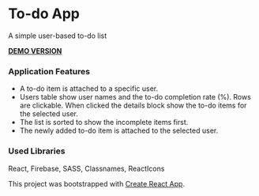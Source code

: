 # To-do App

A simple user-based to-do list  
     
  
 **[DEMO VERSION](https://to-do-app-dusky.vercel.app/)**
### Application Features 

- A to-do item is attached to a specific user.
- Users table show user names and the to-do completion rate (%). Rows are clickable. When clicked the details block show the to-do items for the selected user.
-  The list is sorted to show the incomplete items first.
-  The newly added to-do item is attached to the selected user.
 
### Used Libraries

React, Firebase, SASS, Classnames, ReactIcons   


This project was bootstrapped with [Create React App](https://github.com/facebook/create-react-app).